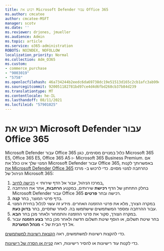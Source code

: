 ```yaml
---
title: רכוש את Microsoft Defender עבור Office 365
ms.author: cmcatee
author: cmcatee-MSFT
manager: scotv
ms.date: ''
ms.reviewer: drjones, jmueller
ms.audience: Admin
ms.topic: article
ms.service: o365-administration
ROBOTS: NOINDEX, NOFOLLOW
localization_priority: Normal
ms.collection: Adm_O365
ms.custom:
- commerce_purchase
- "9003019"
- "5758"
ms.openlocfilehash: 46a734244b2eedc6da69738dc19e51513d165c2cb1afc3ab99e91a856e20f674
ms.sourcegitcommit: 920051182781bd97ce4d4d6fbd268cb37b84d239
ms.translationtype: MT
ms.contentlocale: he-IL
ms.lasthandoff: 08/11/2021
ms.locfileid: "57901025"
---
```

# <a name="purchase-microsoft-defender-for-office-365"></a>רכוש את Microsoft Defender עבור Office 365

Microsoft Defender עבור Office 365 כלול במנויים מסוימים, כגון Microsoft 365 E5, Office 365 E5, Office 365 A5 ו- Microsoft 365 Business Premium. אם המנוי שלך אינו כולל את Microsoft Defender עבור Office 365, באפשרותך לקנות [את Microsoft Defender Office 365](https://docs.microsoft.com/microsoft-365/security/office-365-security/office-365-atp) כהרחבה למנוי מסוים. כדי לרכוש ב- מרכז הניהול של Microsoft 365:

1. במרכז הניהול, עבור אל הדף שירותי  >  [רכישה לחיוב.](https://go.microsoft.com/fwlink/p/?linkid=868433)
2. בחלק התחתון של הדף **רכישת** שירותים, במקטע **הרחבות,** אתר את ההרחבה Microsoft Defender עבור Office 365 רכישה ובחר **פרטים**.
3. בדף פרטי המוצר, בחר **קנה**.
4. במקרה הצורך, מלא את פרטי ההזמנה האחרים. מידע זה עשוי לכלול בחירת המנוי עבור ההרחבה ומספר המשתמשים שישתמשו בה. לאחר שתסיים, בחר **בדוק כעת**.
5. במקרה הצורך, סקור את פרטי ההזמנה והתמחור ולאחר מכן בחר **הבא**.
6. בחר שיטת תשלום, או הוסף שיטת תשלום חדשה ולאחר מכן בחר **בצע הזמנה** עבור אל דף הבית של  >  **מנהל המערכת**.

כדי להקצות רשיונות למשתמשים, ראה [הקצאת רשיונות למשתמשים](https://docs.microsoft.com/microsoft-365/admin/manage/assign-licenses-to-users).

כדי לקנות עוד רישיונות או להסיר רישיונות, ראה [קנייה או הסרה של רישיונות](https://docs.microsoft.com/microsoft-365/commerce/licenses/buy-licenses#buy-or-remove-licenses-for-your-business-subscription).